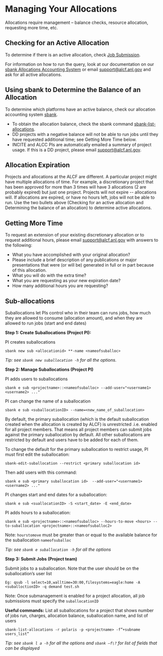 # Managing Your Allocations
Allocations require management – balance checks, resource allocation, requesting more time, etc.

## Checking for an Active Allocation
To determine if there is an active allocation, check [Job Submission](../../running-jobs/job-and-queue-scheduling.md#qsub).

For information on how to run the query, look at our documentation on our [sbank Allocations Accounting System](sbank-allocation-accounting-system.md) or email [support@alcf.anl.gov](mailto:support@alcf.anl.gov) and ask for all active allocations.

## Using sbank to Determine the Balance of an Allocation
To determine which platforms have an active balance, check our allocation accounting system [sbank](sbank-allocation-accounting-system.md).

- To obtain the allocation balance, check the sbank command [sbank-list-allocations](not_in_nav/sbank-list-allocations.md).
- DD projects with a negative balance will not be able to run jobs until they have requested additional time; see Getting More Time below.
- INCITE and ALCC PIs are automatically emailed a summary of project usage.  If this is a DD project, please email [support@alcf.anl.gov](mailto:support@alcf.anl.gov).

## Allocation Expiration
Projects and allocations at the ALCF are different.  A particular project might have multiple allocations of time. For example, a discretionary project that has been approved for more than 3 times will have 3 allocations (2 are probably expired) but just one project. Projects will not expire -- allocations will. If allocations are expired, or have no hours left, jobs will not be able to run. Use the two bullets above (Checking for an active allocation and Determining the balance of an allocation) to determine active allocations.

## Getting More Time
To request an extension of your existing discretionary allocation or to request additional hours, please email [support@alcf.anl.gov](mailto:support@alcf.anl.gov) with answers to the following:

- What you have accomplished with your original allocation?
- Please include a brief description of any publications or major presentations that were (or will be) generated in full or in part because of this allocation.
- What you will do with the extra time?
- What you are requesting as your new expiration date?
- How many additional hours you are requesting?

## Sub-allocations
Suballocations let PIs control who in their team can runs jobs, how much they are allowed to consume (allocation amount), and when they are allowed to run jobs (start and end dates)

**Step 1: Create Suballocations (Project PI):**

PI creates suballocations 

`sbank new sub <allocationid> **-name <nameofsuballoc>`

*Tip: see `sbank new suballocation -h` for all the options.* 

**Step 2: Manage Suballocations (Project PI)**

PI adds users to suballocations

`sbank e sub <projectname>::<nameofsuballoc> --add-user="<username1> <username2> ..."`

PI can change the name of a suballocation 

`sbank e sub <suballocationID> --name=<new_name_of_suballocation>`

By default, the primary suballocation (which is the default suballocation created when the allocation is created by ALCF) is unrestricted .i.e. enabled for all project members.  That means all project members can submit jobs against the primary suballocation by default. All other suballocations are restricted by default and users have to be added for each of them.

To change the default for the primary suballocation to restrict usage, PI must first edit the suballocation:

`sbank-edit-suballocation --restrict <primary suballocation id>`

Then add users with this command:

`sbank e sub <primary suballocation id>  --add-user="<username1> <username2> ..."`

PI changes start and end dates for a suballocation:

`sbank e sub <suallocationID> -S <start_date> -E <end_date>`
 
PI adds hours to a suballocation:

`sbank e sub <projectname>::<nameofsuballoc> --hours-to-move <hours> --to-suballocation <projectname>::<nameofsuballoc2>`

Note: `hourstomove` must be greater than or equal to the available balance for the suballocation `nameofsuballoc`

*Tip: see `sbank e suballocation -h` for all the options*

**Step 3: Submit Jobs  (Project team)**

Submit jobs to a suballocation. Note that the user should be on the suballocation’s user list 

`Eg: qsub -l select=10,walltime=30:00,filesystems=eagle:home -A <suballoctionID> -q demand test.sh`

Note: Once submanagement is enabled for a project allocation, all job submissions must specify the `suballocationID`

**Useful commands:**
List all suballocations for a project that shows number of jobs run, charges, allocation balance, suballocation name, and list of users

`sbank-list-allocations -r polaris -p <projectname> -f”+subname users_list”`

*Tip: see `sbank l a -h` for all the options and `sbank –f\?` for list of fields that can be displayed* 
